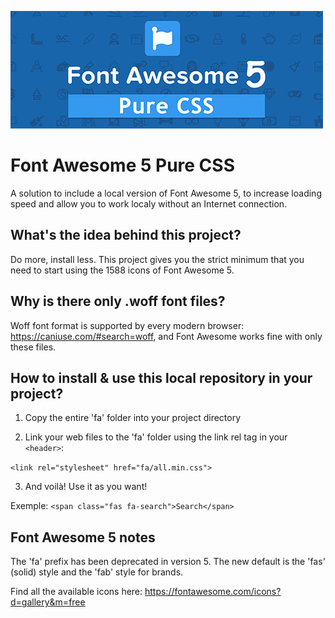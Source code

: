 ![Image description](readme_header.jpg)


# Font Awesome 5 Pure CSS
A solution to include a local version of Font Awesome 5, to increase loading speed and allow you to work localy without an Internet connection.



## What's the idea behind this project?
Do more, install less. This project gives you the strict minimum that you need to start using the 1588 icons of Font Awesome 5.



## Why is there only .woff font files?
Woff font format is supported by every modern browser: https://caniuse.com/#search=woff, and Font Awesome works fine with only these files.



## How to install & use this local repository in your project?

1) Copy the entire 'fa' folder into your project directory


2) Link your web files to the 'fa' folder using the link rel tag in your ```<header>```:

  ```<link rel="stylesheet" href="fa/all.min.css">```
  

3) And voilà! Use it as you want!

Exemple: ```<span class="fas fa-search">Search</span>```




## Font Awesome 5 notes
The 'fa' prefix has been deprecated in version 5. The new default is the 'fas' (solid) style and the 'fab' style for brands.

Find all the available icons here: https://fontawesome.com/icons?d=gallery&m=free
